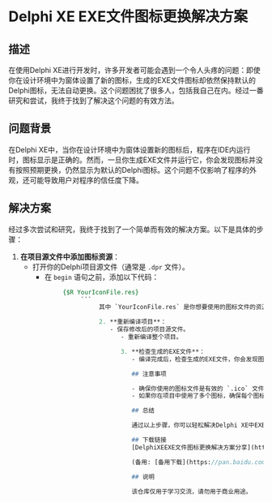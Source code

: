 # Delphi XE EXE文件图标更换解决方案

## 描述

在使用Delphi XE进行开发时，许多开发者可能会遇到一个令人头疼的问题：即使你在设计环境中为窗体设置了新的图标，生成的EXE文件图标却依然保持默认的Delphi图标，无法自动更换。这个问题困扰了很多人，包括我自己在内。经过一番研究和尝试，我终于找到了解决这个问题的有效方法。

## 问题背景

在Delphi XE中，当你在设计环境中为窗体设置新的图标后，程序在IDE内运行时，图标显示是正确的。然而，一旦你生成EXE文件并运行它，你会发现图标并没有按照预期更换，仍然显示为默认的Delphi图标。这个问题不仅影响了程序的外观，还可能导致用户对程序的信任度下降。

## 解决方案

经过多次尝试和研究，我终于找到了一个简单而有效的解决方案。以下是具体的步骤：

1. **在项目源文件中添加图标资源**：
   - 打开你的Delphi项目源文件（通常是 `.dpr` 文件）。
      - 在 `begin` 语句之前，添加以下代码：
           ```pascal
                {$R YourIconFile.res}
                     ```
                          其中 `YourIconFile.res` 是你想要使用的图标文件的资源文件名。

                          2. **重新编译项目**：
                             - 保存修改后的项目源文件。
                                - 重新编译整个项目。

                                3. **检查生成的EXE文件**：
                                   - 编译完成后，检查生成的EXE文件，你会发现图标已经成功更换为你指定的图标。

                                   ## 注意事项

                                   - 确保你使用的图标文件是有效的 `.ico` 文件，并且已经正确生成对应的 `.res` 文件。
                                   - 如果你在项目中使用了多个图标，确保每个图标都有对应的资源文件，并在项目源文件中正确引用。

                                   ## 总结

                                   通过以上步骤，你可以轻松解决Delphi XE中EXE文件图标无法自动更换的问题。希望这个解决方案能够帮助到同样遇到这个问题的开发者们。如果你有任何疑问或建议，欢迎在评论区留言讨论。

                                   ## 下载链接
                                   [DelphiXEEXE文件图标更换解决方案分享](https://pan.quark.cn/s/c1935a97dc92) 

                                   (备用: [备用下载](https://pan.baidu.com/s/1dpdLt1kghXf_l5GwwGp1lg?pwd=1234))

                                   ## 说明

                                   该仓库仅用于学习交流，请勿用于商业用途。
